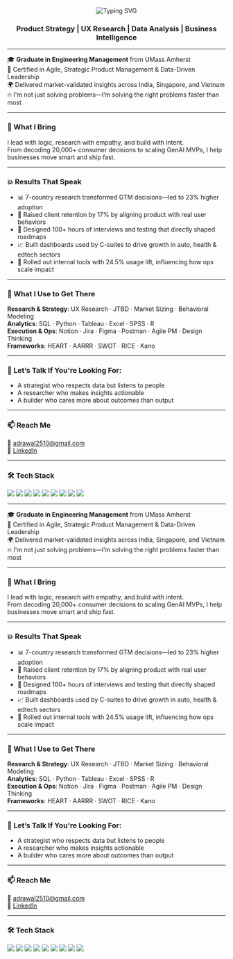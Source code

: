 <!-- Animated Name Banner (cleaned up for GitHub rendering) -->
<p align="center">
  <img src="https://readme-typing-svg.herokuapp.com?font=Fira+Code&size=32&duration=3000&pause=1000&color=00BFFF&center=true&vCenter=true&multiline=true&lines=Abhishek+👋" alt="Typing SVG" />
</p>


<!-- Static Professional Tagline -->
<h3 align="center">
  Product Strategy | UX Research | Data Analysis | Business Intelligence
</h3>

---

🎓 **Graduate in Engineering Management** from UMass Amherst  
🧠 Certified in Agile, Strategic Product Management & Data-Driven Leadership  
🌍 Delivered market-validated insights across India, Singapore, and Vietnam  
🔥 I'm not just solving problems—I’m solving the right problems faster than most

---

### 🚀 What I Bring
I lead with logic, research with empathy, and build with intent.  
From decoding 20,000+ consumer decisions to scaling GenAI MVPs, I help businesses move smart and ship fast.

---

### 💥 Results That Speak
- 📊 7-country research transformed GTM decisions—led to 23% higher adoption  
- 🔄 Raised client retention by 17% by aligning product with real user behaviors  
- 🧪 Designed 100+ hours of interviews and testing that directly shaped roadmaps  
- 📈 Built dashboards used by C-suites to drive growth in auto, health & edtech sectors  
- 🚀 Rolled out internal tools with 24.5% usage lift, influencing how ops scale impact

---

### 🧰 What I Use to Get There
**Research & Strategy**: UX Research · JTBD · Market Sizing · Behavioral Modeling  
**Analytics**: SQL · Python · Tableau · Excel · SPSS · R  
**Execution & Ops**: Notion · Jira · Figma · Postman · Agile PM · Design Thinking  
**Frameworks**: HEART · AARRR · SWOT · RICE · Kano

---

### 💬 Let’s Talk If You're Looking For:
- A strategist who respects data but listens to people  
- A researcher who makes insights actionable  
- A builder who cares more about outcomes than output

---

### 📫 Reach Me
📧 [adrawal2510@gmail.com](mailto:adrawal2510@gmail.com)  
🔗 [LinkedIn](https://www.linkedin.com/in/abhishek-rawal-2510/)

---

### 🛠️ Tech Stack

<p align="left">
  <img src="https://img.shields.io/badge/Python-3776AB?style=for-the-badge&logo=python&logoColor=white"/>
  <img src="https://img.shields.io/badge/SQL-336791?style=for-the-badge&logo=postgresql&logoColor=white"/>
  <img src="https://img.shields.io/badge/SPSS-003B71?style=for-the-badge&logo=ibm&logoColor=white"/>
  <img src="https://img.shields.io/badge/Tableau-E97627?style=for-the-badge&logo=Tableau&logoColor=white"/>
  <img src="https://img.shields.io/badge/Excel-217346?style=for-the-badge&logo=microsoft-excel&logoColor=white"/>
  <img src="https://img.shields.io/badge/Figma-F24E1E?style=for-the-badge&logo=figma&logoColor=white"/>
  <img src="https://img.shields.io/badge/Jira-0052CC?style=for-the-badge&logo=jira&logoColor=white"/>
  <img src="https://img.shields.io/badge/Notion-000000?style=for-the-badge&logo=notion&logoColor=white"/>
  <img src="https://img.shields.io/badge/Postman-FF6C37?style=for-the-badge&logo=postman&logoColor=white"/>
</p>


---

🎓 **Graduate in Engineering Management** from UMass Amherst  
🧠 Certified in Agile, Strategic Product Management & Data-Driven Leadership  
🌍 Delivered market-validated insights across India, Singapore, and Vietnam  
🔥 I'm not just solving problems—I’m solving the right problems faster than most

---

### 🚀 What I Bring
I lead with logic, research with empathy, and build with intent.  
From decoding 20,000+ consumer decisions to scaling GenAI MVPs, I help businesses move smart and ship fast.

---

### 💥 Results That Speak
- 📊 7-country research transformed GTM decisions—led to 23% higher adoption  
- 🔄 Raised client retention by 17% by aligning product with real user behaviors  
- 🧪 Designed 100+ hours of interviews and testing that directly shaped roadmaps  
- 📈 Built dashboards used by C-suites to drive growth in auto, health & edtech sectors  
- 🚀 Rolled out internal tools with 24.5% usage lift, influencing how ops scale impact

---

### 🧰 What I Use to Get There
**Research & Strategy**: UX Research · JTBD · Market Sizing · Behavioral Modeling  
**Analytics**: SQL · Python · Tableau · Excel · SPSS · R  
**Execution & Ops**: Notion · Jira · Figma · Postman · Agile PM · Design Thinking  
**Frameworks**: HEART · AARRR · SWOT · RICE · Kano

---

### 💬 Let’s Talk If You're Looking For:
- A strategist who respects data but listens to people  
- A researcher who makes insights actionable  
- A builder who cares more about outcomes than output

---

### 📫 Reach Me
📧 [adrawal2510@gmail.com](mailto:adrawal2510@gmail.com)  
🔗 [LinkedIn](https://www.linkedin.com/in/abhishek-rawal-2510/)

---

### 🛠️ Tech Stack

<p align="left">
  <img src="https://img.shields.io/badge/Python-3776AB?style=for-the-badge&logo=python&logoColor=white"/>
  <img src="https://img.shields.io/badge/SQL-336791?style=for-the-badge&logo=postgresql&logoColor=white"/>
  <img src="https://img.shields.io/badge/SPSS-003B71?style=for-the-badge&logo=ibm&logoColor=white"/>
  <img src="https://img.shields.io/badge/Tableau-E97627?style=for-the-badge&logo=Tableau&logoColor=white"/>
  <img src="https://img.shields.io/badge/Excel-217346?style=for-the-badge&logo=microsoft-excel&logoColor=white"/>
  <img src="https://img.shields.io/badge/Figma-F24E1E?style=for-the-badge&logo=figma&logoColor=white"/>
  <img src="https://img.shields.io/badge/Jira-0052CC?style=for-the-badge&logo=jira&logoColor=white"/>
  <img src="https://img.shields.io/badge/Notion-000000?style=for-the-badge&logo=notion&logoColor=white"/>
  <img src="https://img.shields.io/badge/Postman-FF6C37?style=for-the-badge&logo=postman&logoColor=white"/>
</p>
